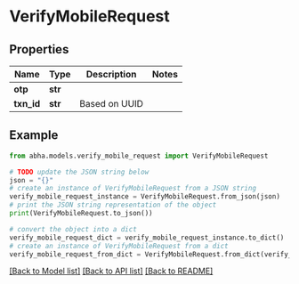 # VerifyMobileRequest


## Properties

Name | Type | Description | Notes
------------ | ------------- | ------------- | -------------
**otp** | **str** |  | 
**txn_id** | **str** | Based on UUID | 

## Example

```python
from abha.models.verify_mobile_request import VerifyMobileRequest

# TODO update the JSON string below
json = "{}"
# create an instance of VerifyMobileRequest from a JSON string
verify_mobile_request_instance = VerifyMobileRequest.from_json(json)
# print the JSON string representation of the object
print(VerifyMobileRequest.to_json())

# convert the object into a dict
verify_mobile_request_dict = verify_mobile_request_instance.to_dict()
# create an instance of VerifyMobileRequest from a dict
verify_mobile_request_from_dict = VerifyMobileRequest.from_dict(verify_mobile_request_dict)
```
[[Back to Model list]](../README.md#documentation-for-models) [[Back to API list]](../README.md#documentation-for-api-endpoints) [[Back to README]](../README.md)


